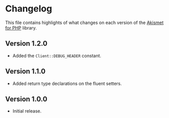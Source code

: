 # Changelog
This file contains highlights of what changes on each version of the [Akismet for PHP](https://github.com/cedx/akismet.php) library.

## Version 1.2.0
- Added the `Client::DEBUG_HEADER` constant.

## Version 1.1.0
- Added return type declarations on the fluent setters.

## Version 1.0.0
- Initial release.
